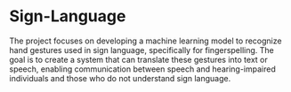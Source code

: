 # Sign-Language
The project focuses on developing a machine learning model to recognize hand gestures used in sign language, specifically for fingerspelling. The goal is to create a system that can translate these gestures into text or speech, enabling communication between speech and hearing-impaired individuals and those who do not understand sign language.
